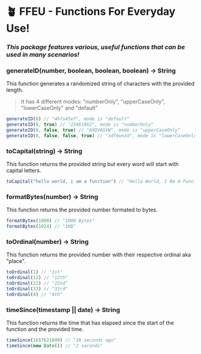 # 🪴 FFEU - Functions For Everyday Use!
### *This package features various, useful functions that can be used in many scenarios!*

### generateID(number, boolean, boolean, boolean) -> String
This function generates a randomized string of characters with the provided length.

> It has 4 different modes: "numberOnly", "upperCaseOnly", "lowerCaseOnly" and "default"
```ts
generateID(8) // "4h7s45ef", mode is "default"
generateID(8, true) // "23461862", mode is "numberOnly"
generateID(8, false, true) // "AXDVASVW", mode is "upperCaseOnly"
generateID(8, false, false, true) // "sdfewnzd", mode is "lowerCaseOnly"

```

### toCapital(string) -> String
This function returns the provided string but every word will start with capital letters.
```ts
toCapital("hello world, i am a function") // "Hello World, I Am A Function"
```

### formatBytes(number) -> String
This function returns the provided number formated to bytes.
```ts
formatBytes(1000) // "1000 Bytes"
formatBytes(1024) // "1KB"
```

### toOrdinal(number) -> String
This function returns the provided number with their respective ordinal aka "place".
```ts
toOrdinal(1) // "1st"
toOrdinal(12) // "12th"
toOrdinal(22) // "22nd"
toOrdinal(33) // "33rd"
toOrdinal(4) // "4th"
```

### timeSince(timestamp || date) -> String
This function returns the time that has elapsed since the start of the function and the provided time.
```ts
timeSince(1657621049) // "39 seconds ago"
timeSince(new Date()) // "2 seconds"
```